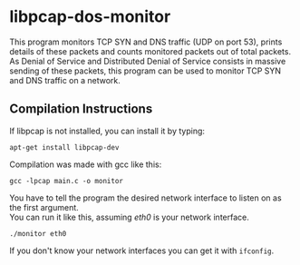 # libpcap-dos-monitor
This program monitors TCP SYN and DNS traffic (UDP on port 53), prints details of these packets and counts monitored packets out of total packets.    
As Denial of Service and Distributed Denial of Service consists in massive sending of these packets, this program can be used to monitor TCP SYN and DNS traffic on a network.

## Compilation Instructions

If libpcap is not installed, you can install it by typing:
```
apt-get install libpcap-dev
```

Compilation was made with gcc like this:
```
gcc -lpcap main.c -o monitor
```

You have to tell the program the desired network interface to listen on as the first argument.  
You can run it like this, assuming *eth0* is your network interface.
```
./monitor eth0
```

If you don't know your network interfaces you can get it with `ifconfig`.

